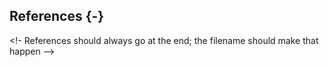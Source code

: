 ## References {-}

<!- References should always go at the end; the filename should
make that happen --\>

<div id="refs"></div>
